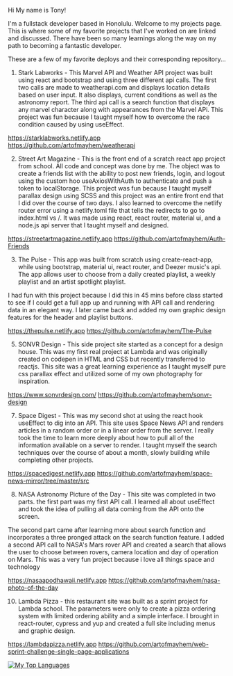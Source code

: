 Hi My name is Tony! 


I'm a fullstack developer based in Honolulu. Welcome to my projects page. This is where some of my favorite projects that I've worked on are linked and discussed. There have been so many learnings along the way on my path to becoming a fantastic developer. 

 

 

These are a few of my favorite deploys and their corresponding repository...

1. Stark Labworks - This Marvel API and Weather API project was built using react and bootstrap and using three different api calls. The first two calls are made to weatherapi.com and displays location details based on user input. It also displays, current conditions as well as the astronomy report. The third api call is a search function that displays any marvel character along with appearances from the Marvel APi. This project was fun because I taught myself how to overcome the race condition caused by using useEffect. 

https://starklabworks.netlify.app
https://github.com/artofmayhem/weatherapi

2. Street Art Magazine - This is the front end of a scratch react app project from school. All code and concept was done by me. The object was to create a friends list with the ability to post new friends, login, and logout using the custom hoo useAxiosWithAuth to authenticate and push a token to localStorage. This project was fun because I taught myself parallax design using SCSS and this project was an entire front end that I did over the course of two days. I also learned to overcome the netlify router error using a netlify.toml file that tells the redirects to go to index.html vs /. It was made using react, react router, material ui, and a node.js api server that I taught myself and designed.

https://streetartmagazine.netlify.app
https://github.com/artofmayhem/Auth-Friends

3. The Pulse - This app was built from scratch using create-react-app, while using bootstrap, material ui, react router, and Deezer music's api. The app allows user to choose from a daily created playlist, a weekly playlist and an artist spotlight playlist. 

I had fun with this project because I did this in 45 mins before class started to see if I could get a full app up and running with API call and rendering data in an elegant way. I later came back and added my own graphic design features for the header and playlist buttons.

https://thepulse.netlify.app
https://github.com/artofmayhem/The-Pulse


 5. SONVR Design - This side project site started as a concept for a design house. This was my first real project at Lambda and was originally created on codepen in HTML and CSS but recently transferred to reactjs. This site was a great learning experience as I taught myself pure css parallax effect and utilized some of my own photography for inspiration. 

 https://www.sonvrdesign.com/
https://github.com/artofmayhem/sonvr-design

 7. Space Digest - This was my second shot at using the react hook useEffect to dig into an API. This site uses Space News API and renders articles in a random order or in a linear order from the server. I really took the time to learn more deeply about how to pull all of the information available on a server to render. I taught myself the search techniques over the course of about a month, slowly building while completing other projects. 

 https://spacedigest.netlify.app
 https://github.com/artofmayhem/space-news-mirror/tree/master/src

 8. NASA Astronomy Picture of the Day - This site was completed in two parts. the first part was my first API call. I learned all about useEffect and took the idea of pulling all data coming from the API onto the screen. 

 The second part came after learning more about search function and incorporates a three pronged attack on the search function feature. I added a second API call to NASA's Mars rover API and created a search that allows the user to choose between rovers, camera location and day of operation on Mars. This was a very fun project because i love all things space and technology

 https://nasaapodhawaii.netlify.app
 https://github.com/artofmayhem/nasa-photo-of-the-day


 10. Lambda Pizza - this restaurant site was built as a sprint project for Lambda school. The parameters were only to create a pizza ordering system with limited ordering ability and a simple interface. I brought in react-router, cypress and yup and created a full site including menus and graphic design. 

 https://lambdapizza.netlify.app
 https://github.com/artofmayhem/web-sprint-challenge-single-page-applications
 
 
 
 [![My Top Languages](https://github-readme-stats.vercel.app/api/top-langs/?username=artofmayhem&layout=compact&langs_count=10)](https://github.com/artofmayhem)
 



